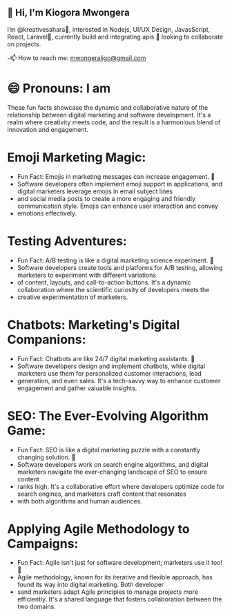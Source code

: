 ## 👋 Hi, I'm Kiogora Mwongera
  
I’m @kreativesahara👀, interested in Nodejs, UI/UX Design, JavasScript, React, Laravel🌱, currently build and integrating apis
💞️ looking to collaborate on projects.

-📫 How to reach me: mwongeraligo@gmail.com

# 😄 Pronouns: I am
  
These fun facts showcase the dynamic and collaborative nature of the relationship between digital marketing and software development.
It's a realm where creativity meets code, and the result is a harmonious blend of innovation and engagement.
  
# Emoji Marketing Magic:
   - Fun Fact: Emojis in marketing messages can increase engagement. 🚀
   - Software developers often implement emoji support in applications, and digital marketers leverage emojis in email subject lines
   - and social media posts to create a more engaging and friendly communication style. Emojis can enhance user interaction and convey
   - emotions effectively.
     
# Testing Adventures:
   - Fun Fact: A/B testing is like a digital marketing science experiment. 🧪
   - Software developers create tools and platforms for A/B testing, allowing marketers to experiment with different variations
   - of content, layouts, and call-to-action buttons. It's a dynamic collaboration where the scientific curiosity of developers meets the
   -  creative experimentation of marketers.
     
# Chatbots: Marketing's Digital Companions:
   - Fun Fact: Chatbots are like 24/7 digital marketing assistants. 🤖
   - Software developers design and implement chatbots, while digital marketers use them for personalized customer interactions, lead
   - generation, and even sales. It's a tech-savvy way to enhance customer engagement and gather valuable insights.
     
# SEO: The Ever-Evolving Algorithm Game:
   - Fun Fact: SEO is like a digital marketing puzzle with a constantly changing solution. 🧩
   - Software developers work on search engine algorithms, and digital marketers navigate the ever-changing landscape of SEO to ensure content
   - ranks high. It's a collaborative effort where developers optimize code for search engines, and marketers craft content that resonates
   - with both algorithms and human audiences.

# Applying Agile Methodology to Campaigns:
   - Fun Fact: Agile isn't just for software development; marketers use it too! 🔄
   - Agile methodology, known for its iterative and flexible approach, has found its way into digital marketing. Both developer
   - sand marketers adapt Agile principles to manage projects more efficiently. It's a shared language that fosters collaboration between the two domains.
<!---
kreativesahara/kreativesahara is a ✨ special ✨ repository because its `README.md` (this file) appears on your GitHub profile.
You can click the Preview link to take a look at your changes.
--->
